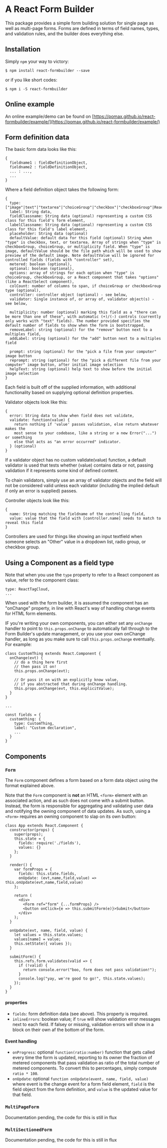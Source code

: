 # A React Form Builder

This package provides a simple form building solution for single page as well as multi-page forms. Forms are defined in terms of field names, types, and validation rules, and the builder does everything else.

## Installation

Simply `npm` your way to victory:

```
$ npm install react-formbuilder --save
```

or if you like short codes:

```
$ npm i -S react-formbuilder
```

## Online example

An online example/demo can be found on [https://pomax.github.io/react-formbuilder/example/](https://pomax.github.io/react-formbuilder/example/)

## Form definition data

The basic form data looks like this:

```
{
  fieldname1 : fieldDefinitionObject,
  fieldname2 : fieldDefinitionObject,
  ... : ...,
  ...
}
```

Where a field definition object takes the following form:

```
{
  type: ["image"|text"|"textarea"|"choiceGroup"|"checkbox"|"checkboxGroup"|ReactComponentClass],
  label: String data,
  fieldClassname: String data (optional) representing a custom CSS class for this field's form element,
  labelClassname: String data (optional) representing a custom CSS class for this field's label element,
  placeholder: String data (optional)
  defaultValue: default data for this field (optional) String when "type" is checkbox, text, or textarea. Array of strings when "type" is checkboxGroup, choiceGroup, or multiplicity field. When "type" is image, defaultValue should be the file path which will be used to show preview of the default image. Note defaultValue will be ignored for controlled fields (fields with "controller" set),
  metered: boolean (optional),
  optional: boolean (optional),
  options: array of strings for each option when "type" is choiceGroup, checkboxGroup, or a React component that takes "options" (like a ReactSelect component),
  colCount: number of columns to span, if choiceGroup or checkboxGroup type (optional),
  controller: controller object (optional) - see below,
  validator: Single instance of, or array of, validator object(s) - see below,

  multiplicity: number (optional) marking this field as a "there can be more than one of these", with automatic (+)/(-) controls (currently only works with "text" fields). The number provided specifies the default number of fields to show when the form is bootstrapped,
  removeLabel: string (optional) for the "remove" button next to a multiples field,
  addLabel: string (optional) for the "add" button next to a multiples field

  prompt: string (optional) for the "pick a file from your computer" image button
  reprompt: string (optional) for the "pick a different file from your computer" image button, after initial image selection
  helpText: string (optional) help text to show before the initial image selection
}
```

Each field is built off of the supplied information, with additional functionality based on supplying optional definition properties.

Validator objects look like this:

```
{
  error: String data to show when field does not validate,
  validate: function(value) {
    return nothing if 'value' passes validation, else return whatever makes the
    most sense to your codebase, like a string or a new Error("...") or something
    else that acts as "an error occurred" indicator.
  } (optional)
}
```

If a validator object has no custom validate(value) function, a default validator is used that tests whether (value) contains data or not, passing validation if it represents some kind of defined content.

To chain validators, simply use an array of validator objects and the field will not be considered valid unless each validator (including the implied default if only an error is supplied) passes.

Controller objects look like this:

```
{
  name: String matching the fieldname of the controlling field,
  value: value that the field with [controller.name] needs to match to reveal this field
}
```

Controllers are used for things like showing an input textfield when someone selects an "Other" value in a dropdown list, radio group, or checkbox group.

## Using a Component as a field type

Note that when you use the `type` property to refer to a React component as value, refer to the component class:

```
type: ReactTagCloud,
...
```

When used with the form builder, it is assumed the component has an "onChange" property, in line with React's way of handling change events for HTML form elements.

IF you're writing your own components, you can either set any `onChange` handler to point to `this.props.onChange` to automatically fall through to the Form Builder's update management, or you use your own onChange handler, as long as you make sure to call `this.props.onChange` eventually. For example:

```
class CustomThing extends React.Component {
  onChange(evt) {
    // do a thing here first
    // then pass it on!
    this.props.onChange(evt);
    
    // Or pass it on with an explicitly know value,
    // if you abstracted that during onChange handling.
    this.props.onChange(evt, this.explicitValue);
  }
}

...

const fields = {
  customthing: {
    type: CustomThing,
    label: "Custom declaration",
    ...
  }
}
```

## Components

### `Form`

The `Form` component defines a form based on a form data object using the format explained above.

Note that the `Form` component is **not** an HTML `<form>` element with an associated action, and as such does not come with a submit button. Instead, the form is responsible for aggregating and validating user data and notifying the owning component of data updates. As such, using a `<Form>` requires an owning component to slap on its own button:

```
class App extends React.Component {
  constructor(props) {
    super(props);
    this.state = {
      fields: require('./fields'),
      values: {}
    };
  }

  render() {
    var formProps = {
      fields: this.state.fields,
      onUpdate: (evt,name,field,value) => this.onUpdate(evt,name,field,value)
    };

    return (
      <div>
        <Form ref="form" {...formProps} />
        <button onClick={e => this.submitForm(e)}>Submit</button>
      </div>
    );
  }

  onUpdate(evt, name, field, value) {
    let values = this.state.values;
    values[name] = value;
    this.setState({ values });
  }

  submitForm() {
    this.refs.form.validates(valid => {
      if (!valid) {
        return console.error("boo, form does not pass validation!");
      }
      console.log("yay, we're good to go!", this.state.values);
    });
  }
}
```

#### properties

- `fields`: form definition data (see above). This property is required.
- `inlineErrors`: boolean value; if `true` will show validation error messages next to each field. If falsey or missing, validation errors will show in a block on their own af the bottom of the form.

#### Event handling

- `onProgress`: optional `function(ratio:number)` function that gets called every time the form is updated, reporting to its owner the fraction of metered components that pass validation as ratio of the total number of metered components. To convert this to percentages, simply compute `ratio * 100`.
- `onUpdate`: optional `function onUpdate(event, name, field, value)` where event is the change event for a form field element, `field` is the field object from the form definition, and `value` is the updated value for that field.

### `MultiPageForm`

Documentation pending, the code for this is still in flux

### `MultiSectionedForm`

Documentation pending, the code for this is still in flux
